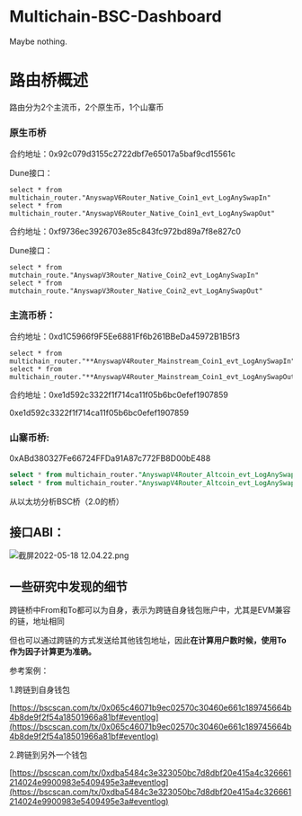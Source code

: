 # Multichain-BSC-Dashboard
Maybe nothing.

# 路由桥概述

路由分为2个主流币，2个原生币，1个山寨币

### 原生币桥
合约地址：0x92c079d3155c2722dbf7e65017a5baf9cd15561c

Dune接口：
```
select * from multichain_router."AnyswapV6Router_Native_Coin1_evt_LogAnySwapIn"
select * from multichain_router."AnyswapV6Router_Native_Coin1_evt_LogAnySwapOut"
```

合约地址：0xf9736ec3926703e85c843fc972bd89a7f8e827c0

Dune接口：
```
select * from  mutchain_route."AnyswapV3Router_Native_Coin2_evt_LogAnySwapIn"
select * from  mutchain_route."AnyswapV3Router_Native_Coin2_evt_LogAnySwapOut"
```

### 主流币桥：
合约地址：0xd1C5966f9F5Ee6881Ff6b261BBeDa45972B1B5f3
```
select * from multichain_router."**AnyswapV4Router_Mainstream_Coin1_evt_LogAnySwapIn"
select * from multichain_router."**AnyswapV4Router_Mainstream_Coin1_evt_LogAnySwapOut"
```
合约地址：0xe1d592c3322f1f714ca11f05b6bc0efef1907859

0xe1d592c3322f1f714ca11f05b6bc0efef1907859

### 山寨币桥:

0xABd380327Fe66724FFDa91A87c772FB8D00bE488
```sql
select * from multichain_router."AnyswapV4Router_Altcoin_evt_LogAnySwapIn"
select * from multichain_router."AnyswapV4Router_Altcoin_evt_LogAnySwapOut"
```

从以太坊分析BSC桥（2.0的桥）

## 接口ABI：

![截屏2022-05-18 12.04.22.png](https://s3-us-west-2.amazonaws.com/secure.notion-static.com/293e85a3-6361-4d43-90ce-c676b8457d21/截屏2022-05-18_12.04.22.png)

## 一些研究中发现的细节

跨链桥中From和To都可以为自身，表示为跨链自身钱包账户中，尤其是EVM兼容的链，地址相同

但也可以通过跨链的方式发送给其他钱包地址，因此**在计算用户数时候，使用To作为因子计算更为准确。**

参考案例：

1.跨链到自身钱包

[https://bscscan.com/tx/0x065c46071b9ec02570c30460e661c189745664b4b8de9f2f54a18501966a81bf#eventlog](https://bscscan.com/tx/0x065c46071b9ec02570c30460e661c189745664b4b8de9f2f54a18501966a81bf#eventlog)

2.跨链到另外一个钱包

[https://bscscan.com/tx/0xdba5484c3e323050bc7d8dbf20e415a4c326661214024e9900983e5409495e3a#eventlog](https://bscscan.com/tx/0xdba5484c3e323050bc7d8dbf20e415a4c326661214024e9900983e5409495e3a#eventlog)
